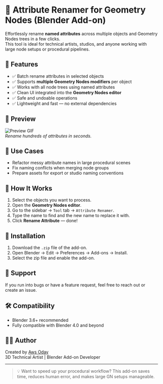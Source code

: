 # 🔁 Attribute Renamer for Geometry Nodes (Blender Add-on)

Effortlessly rename **named attributes** across multiple objects and Geometry Nodes trees in a few clicks.  
This tool is ideal for technical artists, studios, and anyone working with large node setups or procedural pipelines.

## 🚀 Features

- ✅ Batch rename attributes in selected objects
- ✅ Supports **multiple Geometry Nodes modifiers** per object
- ✅ Works with all node trees using named attributes
- ✅ Clean UI integrated into the **Geometry Nodes editor**
- ✅ Safe and undoable operations
- ✅ Lightweight and fast — no external dependencies

## 📸 Preview

![Preview GIF](preview.gif)  
_Rename hundreds of attributes in seconds._

## 🎯 Use Cases

- Refactor messy attribute names in large procedural scenes
- Fix naming conflicts when merging node groups
- Prepare assets for export or studio naming conventions

## 🧠 How It Works

1. Select the objects you want to process.
2. Open the **Geometry Nodes editor**.
3. Go to the sidebar → `Tool` tab → `Attribute Renamer`.
4. Type the name to find and the new name to replace it with.
5. Click **Rename Attribute** — done!

## 🔧 Installation

1. Download the `.zip` file of the add-on.
2. Open Blender → Edit → Preferences → Add-ons → Install.
3. Select the zip file and enable the add-on.

## 💬 Support

If you run into bugs or have a feature request, feel free to reach out or create an issue.

## 🛠 Compatibility

- Blender 3.6+ recommended
- Fully compatible with Blender 4.0 and beyond

## 🧑‍💻 Author

Created by [Aws Oday](https://github.com/awsoday)  
3D Technical Artist | Blender Add-on Developer

---

> 💡 Want to speed up your procedural workflow? This add-on saves time, reduces human error, and makes large GN setups manageable.

